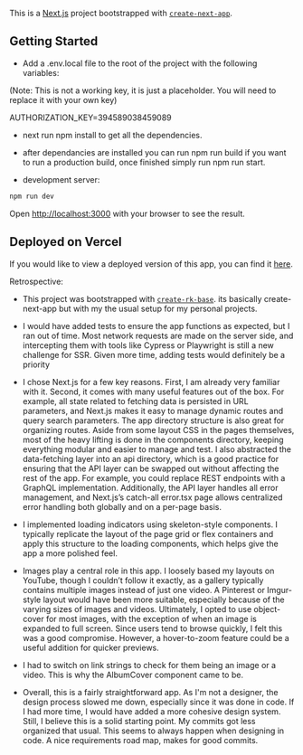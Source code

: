 This is a [Next.js](https://nextjs.org) project bootstrapped with [`create-next-app`](https://nextjs.org/docs/app/api-reference/cli/create-next-app).

## Getting Started

- Add a .env.local file to the root of the project with the following variables:

(Note: This is not a working key, it is just a placeholder. You will need to replace it with your own key)

AUTHORIZATION_KEY=394589038459089

- next run npm install to get all the dependencies.

- after dependancies are installed you can run npm run build if you want to run a production build, once finished simply run npm run start.

- development server:

```bash
npm run dev
```

Open [http://localhost:3000](http://localhost:3000) with your browser to see the result.

## Deployed on Vercel

If you would like to view a deployed version of this app, you can find it [here](https://image-gallery-chi-lovat.vercel.app/).

Retrospective:

- This project was bootstrapped with [`create-rk-base`](https://www.npmjs.com/package/create-rk-base). its basically create-next-app but with my the usual setup for my personal projects.

- I would have added tests to ensure the app functions as expected, but I ran out of time. Most network requests are made on the server side, and intercepting them with tools like Cypress or Playwright is still a new challenge for SSR. Given more time, adding tests would definitely be a priority

- I chose Next.js for a few key reasons. First, I am already very familiar with it. Second, it comes with many useful features out of the box. For example, all state related to fetching data is persisted in URL parameters, and Next.js makes it easy to manage dynamic routes and query search parameters. The app directory structure is also great for organizing routes. Aside from some layout CSS in the pages themselves, most of the heavy lifting is done in the components directory, keeping everything modular and easier to manage and test. I also abstracted the data-fetching layer into an api directory, which is a good practice for ensuring that the API layer can be swapped out without affecting the rest of the app. For example, you could replace REST endpoints with a GraphQL implementation. Additionally, the API layer handles all error management, and Next.js’s catch-all error.tsx page allows centralized error handling both globally and on a per-page basis.

- I implemented loading indicators using skeleton-style components. I typically replicate the layout of the page grid or flex containers and apply this structure to the loading components, which helps give the app a more polished feel.

- Images play a central role in this app. I loosely based my layouts on YouTube, though I couldn’t follow it exactly, as a gallery typically contains multiple images instead of just one video. A Pinterest or Imgur-style layout would have been more suitable, especially because of the varying sizes of images and videos. Ultimately, I opted to use object-cover for most images, with the exception of when an image is expanded to full screen. Since users tend to browse quickly, I felt this was a good compromise. However, a hover-to-zoom feature could be a useful addition for quicker previews.

- I had to switch on link strings to check for them being an image or a video. This is why the AlbumCover component came to be.

- Overall, this is a fairly straightforward app. As I'm not a designer, the design process slowed me down, especially since it was done in code. If I had more time, I would have added a more cohesive design system. Still, I believe this is a solid starting point. My commits got less organized that usual. This seems to always happen when designing in code. A nice requirements road map, makes for good commits.
